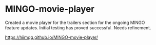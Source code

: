 # MINGO-movie-player

Created a movie player for the trailers section for the ongoing MINGO feature updates. Initial testing has proved successful. Needs refinement.

https://hiimqq.github.io/MINGO-movie-player/
